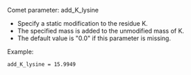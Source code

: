Comet parameter: add_K_lysine

- Specify a static modification to the residue K.
- The specified mass is added to the unmodified mass of K.
- The default value is "0.0" if this parameter is missing.

Example:
```
add_K_lysine = 15.9949
```
